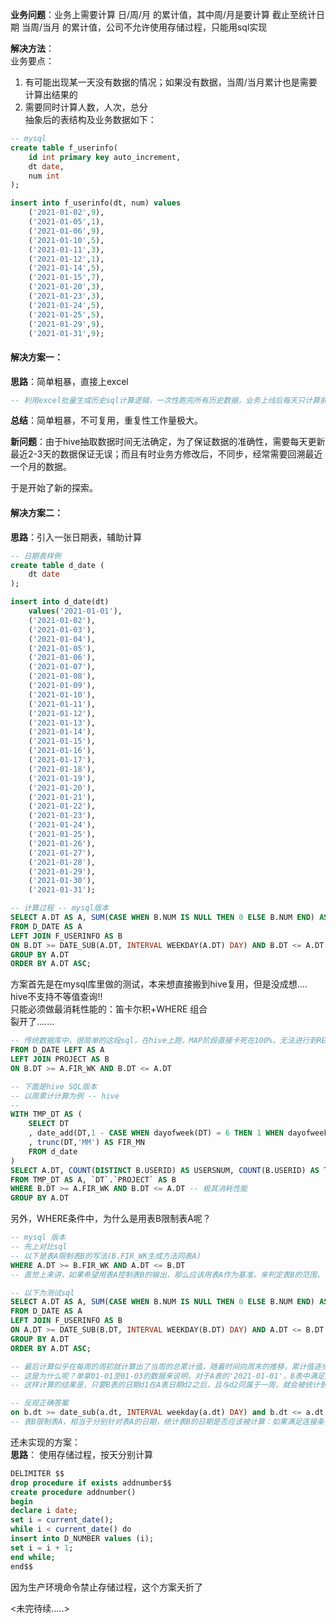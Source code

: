 **业务问题**：业务上需要计算 日/周/月 的累计值，其中周/月是要计算 截止至统计日期 当周/当月 的累计值，公司不允许使用存储过程，只能用sql实现    

**解决方法**：    
业务要点：     
1. 有可能出现某一天没有数据的情况；如果没有数据，当周/当月累计也是需要计算出结果的    
2. 需要同时计算人数，人次，总分    
抽象后的表结构及业务数据如下：    
```sql
-- mysql
create table f_userinfo(
	id int primary key auto_increment,
    dt date,
    num int
);

insert into f_userinfo(dt, num) values
	('2021-01-02',9),
	('2021-01-05',1),
	('2021-01-06',9),
	('2021-01-10',5),
	('2021-01-11',3),
	('2021-01-12',1),
	('2021-01-14',5),
	('2021-01-15',7),
	('2021-01-20',3),
	('2021-01-23',3),
	('2021-01-24',5),
	('2021-01-25',5),
	('2021-01-29',9),
	('2021-01-31',9);
```

#### 解决方案一：    
**思路**：简单粗暴，直接上excel
```sql
-- 利用excel批量生成历史sql计算逻辑，一次性跑完所有历史数据，业务上线后每天只计算前一天的数据
```
**总结**：简单粗暴，不可复用，重复性工作量极大。    

**新问题**：由于hive抽取数据时间无法确定，为了保证数据的准确性，需要每天更新最近2-3天的数据保证无误；而且有时业务方修改后，不同步，经常需要回溯最近一个月的数据。    

于是开始了新的探索。    

#### 解决方案二：    
**思路**：引入一张日期表，辅助计算    
```sql
-- 日期表样例
create table d_date (
	dt date
);

insert into d_date(dt) 
	values('2021-01-01'),
	('2021-01-02'),
	('2021-01-03'),
	('2021-01-04'),
	('2021-01-05'),
	('2021-01-06'),
	('2021-01-07'),
	('2021-01-08'),
	('2021-01-09'),
	('2021-01-10'),
	('2021-01-11'),
	('2021-01-12'),
	('2021-01-13'),
	('2021-01-14'),
	('2021-01-15'),
	('2021-01-16'),
	('2021-01-17'),
	('2021-01-18'),
	('2021-01-19'),
	('2021-01-20'),
	('2021-01-21'),
	('2021-01-22'),
	('2021-01-23'),
	('2021-01-24'),
	('2021-01-25'),
	('2021-01-26'),
	('2021-01-27'),
	('2021-01-28'),
	('2021-01-29'),
	('2021-01-30'),
	('2021-01-31');

-- 计算过程 -- mysql版本
SELECT A.DT AS A, SUM(CASE WHEN B.NUM IS NULL THEN 0 ELSE B.NUM END) AS SUM_NUM
FROM D_DATE AS A
LEFT JOIN F_USERINFO AS B
ON B.DT >= DATE_SUB(A.DT, INTERVAL WEEKDAY(A.DT) DAY) AND B.DT <= A.DT  
GROUP BY A.DT
ORDER BY A.DT ASC;
```
方案首先是在mysql库里做的测试，本来想直接搬到hive复用，但是没成想....    
hive不支持不等值查询!!    
只能必须做最消耗性能的：笛卡尔积+WHERE 组合    
裂开了.......    
```sql
-- 传统数据库中，很简单的这段sql，在hive上跑，MAP阶段直接卡死在100%，无法进行到REDUCE阶段
FROM D_DATE LEFT AS A 
LEFT JOIN PROJECT AS B
ON B.DT >= A.FIR_WK AND B.DT <= A.DT

-- 下面是hive SQL版本
-- 以周累计计算为例 -- hive
-- 
WITH TMP_DT AS (
	SELECT DT
	, date_add(DT,1 - CASE WHEN dayofweek(DT) = 6 THEN 1 WHEN dayofweek(DT) = 7 THEN 2 ELSE dayofweek(DT) +2 END) AS FIR_WK -- 这里用将自然周修改为 周五-周四 的周期
	, trunc(DT,'MM') AS FIR_MN
	FROM d_date
)
SELECT A.DT, COUNT(DISTINCT B.USERID) AS USERSNUM, COUNT(B.USERID) AS TIMESNUM, SUM(B.SCORE) AS SCORESUM
FROM TMP_DT AS A, `DT`.`PROJECT` AS B
WHERE B.DT >= A.FIR_WK AND B.DT <= A.DT -- 极其消耗性能
GROUP BY A.DT
```
另外，WHERE条件中，为什么是用表B限制表A呢？    
```sql
-- mysql 版本
-- 先上对比sql
-- 以下是表A限制表B的写法(B.FIR_WK生成方法同表A)
WHERE A.DT >= B.FIR_WK AND A.DT <= B.DT
-- 直觉上来讲，如果希望用表A控制表B的输出，那么应该用表A作为基准，来判定表B的范围，但是事实证明，这样做是有纰漏的

-- 以下为测试sql
SELECT A.DT AS A, SUM(CASE WHEN B.NUM IS NULL THEN 0 ELSE B.NUM END) AS SUM_NUM
FROM D_DATE AS A
LEFT JOIN F_USERINFO AS B
ON A.DT >= DATE_SUB(B.DT, INTERVAL WEEKDAY(B.DT) DAY) AND A.DT <= B.DT 
GROUP BY A.DT
ORDER BY A.DT ASC;

-- 最后计算似乎在每周的周初就计算出了当周的总累计值，随着时间向周末的推移，累计值逐步减少
-- 这是为什么呢？单拿01-01至01-03的数据来说明，对于A表的'2021-01-01'，B表中满足连接关系的日期是'2021-01-02'，而对于A表的'2021-01-03'，B表没有满足连接关系的日期。
-- 这样计算的结果是，只要B表的日期d1在A表日期d2之后，且与d2同属于一周，就会被统计到；这与我期望的结果严重不符

-- 反观正确答案
on b.dt >= date_sub(a.dt, INTERVAL weekday(a.dt) DAY) and b.dt <= a.dt
-- 表B限制表A，相当于分别针对表A的日期，统计表B的日期是否应该被计算：如果满足连接条件，即计算；否则，不计算
```
     
还未实现的方案：    
**思路**： 使用存储过程，按天分别计算    
```sql
DELIMITER $$ 
drop procedure if exists addnumber$$ 
create procedure addnumber()
begin
declare i date;
set i = current_date();
while i < current_date() do
insert into D_NUMBER values (i);
set i = i + 1;
end while;
end$$
```
因为生产环境命令禁止存储过程，这个方案夭折了    
    
<未完待续.....>    
